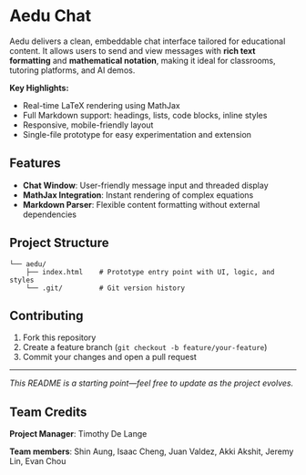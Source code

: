 # Aedu Chat

Aedu delivers a clean, embeddable chat interface tailored for educational content. It allows users to send and view messages with **rich text formatting** and **mathematical notation**, making it ideal for classrooms, tutoring platforms, and AI demos.

**Key Highlights:**

* Real-time LaTeX rendering using MathJax
* Full Markdown support: headings, lists, code blocks, inline styles
* Responsive, mobile-friendly layout
* Single-file prototype for easy experimentation and extension

## Features

* **Chat Window**: User-friendly message input and threaded display
* **MathJax Integration**: Instant rendering of complex equations
* **Markdown Parser**: Flexible content formatting without external dependencies

## Project Structure

```
└── aedu/
    ├── index.html    # Prototype entry point with UI, logic, and styles
    └── .git/         # Git version history
```

## Contributing

1. Fork this repository
2. Create a feature branch (`git checkout -b feature/your-feature`)
3. Commit your changes and open a pull request

---

*This README is a starting point—feel free to update as the project evolves.*

## Team Credits

**Project Manager**: Timothy De Lange

**Team members**: Shin Aung, Isaac Cheng, Juan Valdez, Akki Akshit, Jeremy Lin, Evan Chou
